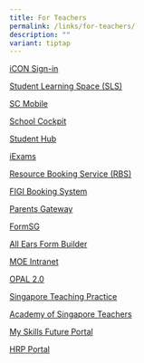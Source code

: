 ```yaml
---
title: For Teachers
permalink: /links/for-teachers/
description: ""
variant: tiptap
---
```

<p><a href="https://workspace.google.com/dashboard" rel="noopener noreferrer nofollow" target="_blank">iCON Sign-in</a></p><p><a href="https://www.learning.moe.edu.sg/sls/index.html" rel="noopener noreferrer nofollow" target="_blank">Student Learning Space (SLS)</a></p><p><a href="https://scmobile.moe.edu.sg/login" rel="noopener noreferrer nofollow" target="_blank">SC Mobile</a></p><p><a href="https://schoolcockpit.moe.gov.sg/" rel="noopener noreferrer nofollow" target="_blank">School Cockpit</a></p><p><a href="https://wshub.edmension.com/en/v2/home#" rel="noopener noreferrer nofollow" target="_blank">Student Hub</a></p><p><a href="https://iexams.seab.gov.sg/sso/login?service=https%3A%2F%2Fiexams.seab.gov.sg%2Fsso%2Foauth2.0%2FcallbackAuthorize%3Fclient_id%3Diexams2-prod%26redirect_uri%3Dhttps%253A%252F%252Fiexams.seab.gov.sg%252Fiexams2%252Flogin%252Foauth2%252Fcode%252Fiexams2-prod%26response_type%3Dcode%26client_name%3DCasOAuthClient" rel="noopener noreferrer nofollow" target="_blank">iExams</a></p><p><a href="https://rbs.avero-tech.com/" rel="noopener noreferrer nofollow" target="_blank">Resource Booking Service (RBS)</a></p><p><a href="http://w3067sadmw00772.schools.moe.edu.sg/figi/" rel="noopener noreferrer nofollow" target="_blank">FIGI Booking System</a></p><p><a href="https://pg.moe.edu.sg/" rel="noopener noreferrer nofollow" target="_blank">Parents Gateway</a></p><p><a href="https://form.gov.sg/" rel="noopener noreferrer nofollow" target="_blank">FormSG</a></p><p><a href="https://forms.moe.edu.sg/" rel="noopener noreferrer nofollow" target="_blank">All Ears Form Builder</a></p><p><a href="https://intranet.moe.gov.sg/Pages/Home.aspx" rel="noopener noreferrer nofollow" target="_blank">MOE Intranet</a></p><p><a href="https://www.opal2.moe.edu.sg/" rel="noopener noreferrer nofollow" target="_blank">OPAL 2.0</a></p><p><a href="https://academyofsingaporeteachers.moe.edu.sg/professional-excellence/the-singapore-teaching-practice" rel="noopener noreferrer nofollow" target="_blank">Singapore Teaching Practice</a></p><p><a href="https://academyofsingaporeteachers.moe.edu.sg/" rel="noopener noreferrer nofollow" target="_blank">Academy of Singapore Teachers</a></p><p><a href="https://www.myskillsfuture.gov.sg/content/portalg/en/index.html" rel="noopener noreferrer nofollow" target="_blank">My Skills Future Portal</a></p><p><a href="https://www.hrp.gov.sg/hrp/#/" rel="noopener noreferrer nofollow" target="_blank">HRP Portal</a></p>